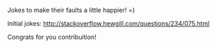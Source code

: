 Jokes to make their faults a little happier! =)

Initial jokes: http://stackoverflow.hewgill.com/questions/234/075.html

Congrats for you contribuition!